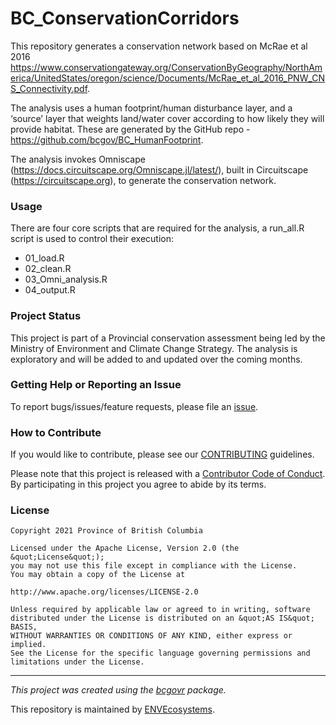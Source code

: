 <!-- Add a project state badge
See https://github.com/BCDevExchange/Our-Project-Docs/blob/master/discussion/projectstates.md
If you have bcgovr installed and you use RStudio, click the 'Insert BCDevex Badge' Addin. -->

# BC_ConservationCorridors

This repository generates a conservation network based on McRae et al
2016
<https://www.conservationgateway.org/ConservationByGeography/NorthAmerica/UnitedStates/oregon/science/Documents/McRae_et_al_2016_PNW_CNS_Connectivity.pdf>.

The analysis uses a human footprint/human disturbance layer, and a
‘source’ layer that weights land/water cover according to how likely
they will provide habitat. These are generated by the GitHub repo -
<https://github.com/bcgov/BC_HumanFootprint>.

The analysis invokes Omniscape
(<https://docs.circuitscape.org/Omniscape.jl/latest/>), built in
Circuitscape (<https://circuitscape.org>), to generate the conservation
network.

### Usage

There are four core scripts that are required for the analysis, a
run_all.R script is used to control their execution:

-   01_load.R
-   02_clean.R
-   03_Omni_analysis.R
-   04_output.R

### Project Status

This project is part of a Provincial conservation assessment being led
by the Ministry of Environment and Climate Change Strategy. The analysis
is exploratory and will be added to and updated over the coming months.

### Getting Help or Reporting an Issue

To report bugs/issues/feature requests, please file an
[issue](https://github.com/bcgov/BC_ConservationCorridors/issues/).

### How to Contribute

If you would like to contribute, please see our
[CONTRIBUTING](CONTRIBUTING.md) guidelines.

Please note that this project is released with a [Contributor Code of
Conduct](CODE_OF_CONDUCT.md). By participating in this project you agree
to abide by its terms.

### License

    Copyright 2021 Province of British Columbia

    Licensed under the Apache License, Version 2.0 (the &quot;License&quot;);
    you may not use this file except in compliance with the License.
    You may obtain a copy of the License at

    http://www.apache.org/licenses/LICENSE-2.0

    Unless required by applicable law or agreed to in writing, software distributed under the License is distributed on an &quot;AS IS&quot; BASIS,
    WITHOUT WARRANTIES OR CONDITIONS OF ANY KIND, either express or implied.
    See the License for the specific language governing permissions and limitations under the License.

------------------------------------------------------------------------

*This project was created using the
[bcgovr](https://github.com/bcgov/bcgovr) package.*

This repository is maintained by
[ENVEcosystems](https://github.com/orgs/bcgov/teams/envecosystems/members).

